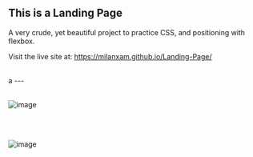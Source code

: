 ## This is a Landing Page

A very crude, yet beautiful project to practice CSS, and positioning with flexbox.

Visit the live site at: https://milanxam.github.io/Landing-Page/

<br />
a
---

<br />
<br />
	
![image](https://user-images.githubusercontent.com/96538473/219465361-b7c6c00e-6d28-4013-89db-db82f3cc69d8.png)

<br />
<br />

![image](https://user-images.githubusercontent.com/96538473/219465514-f16bb364-57bd-4630-ad25-4fbb3ae3af58.png)



